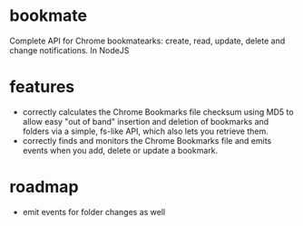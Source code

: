 # bookmate

Complete API for Chrome bookmatearks: create, read, update, delete and change notifications.  In NodeJS

# features

- correctly calculates the Chrome Bookmarks file checksum using MD5 to allow easy "out of band" insertion and deletion of bookmarks and folders via a simple, fs-like API, which also lets you retrieve them.
- correctly finds and monitors the Chrome Bookmarks file and emits events when you add, delete or update a bookmark.

# roadmap

- emit events for folder changes as well
